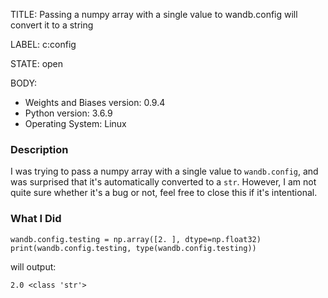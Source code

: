 TITLE:
Passing a numpy array with a single value to wandb.config will convert it to a string

LABEL:
c:config

STATE:
open

BODY:
* Weights and Biases version: 0.9.4
* Python version: 3.6.9
* Operating System: Linux

### Description

I was trying to pass a numpy array with a single value to `wandb.config`,
and was surprised that it's automatically converted to a `str`.
However, I am not quite sure whether it's a bug or not, feel free to close this if it's intentional.

### What I Did

```python3
wandb.config.testing = np.array([2. ], dtype=np.float32)
print(wandb.config.testing, type(wandb.config.testing))
```
will output:
```python3
2.0 <class 'str'>
```


